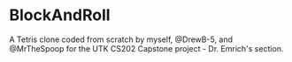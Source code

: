 # BlockAndRoll
A Tetris clone coded from scratch by myself, @DrewB-5, and @MrTheSpoop for the UTK CS202 Capstone project - Dr. Emrich's section.
